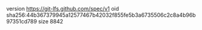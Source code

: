 version https://git-lfs.github.com/spec/v1
oid sha256:44b367379945a12577467b42032f855fe5b3a6735506c2c8a4b96b97351cd789
size 8842
